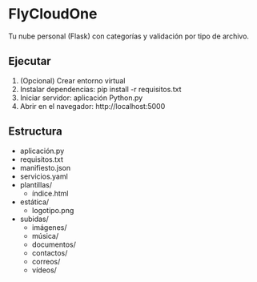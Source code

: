# FlyCloudOne

Tu nube personal (Flask) con categorías y validación por tipo de archivo.

## Ejecutar
1) (Opcional) Crear entorno virtual
2) Instalar dependencias:
   pip install -r requisitos.txt
3) Iniciar servidor:
   aplicación Python.py
4) Abrir en el navegador:
   http://localhost:5000

## Estructura
- aplicación.py
- requisitos.txt
- manifiesto.json
- servicios.yaml
- plantillas/
  - índice.html
- estática/
  - logotipo.png
- subidas/
  - imágenes/
  - música/
  - documentos/
  - contactos/
  - correos/
  - vídeos/

